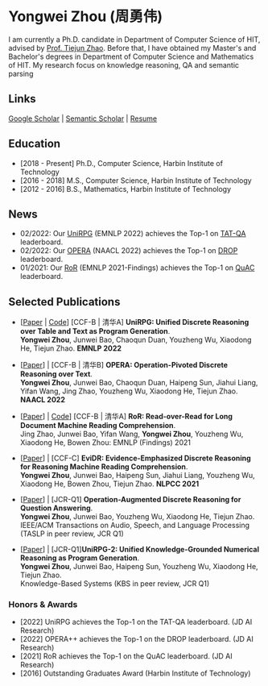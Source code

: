# Yongwei Zhou (周勇伟)

<!-- <img align="left" src="photo.jpg" width=170 height=180 alt="a photo" style="padding-right:10px"> -->

I am currently a Ph.D. candidate in Department of Computer Science of HIT, advised by [Prof. Tiejun Zhao](http://homepage.hit.edu.cn/zhaotiejun?lang=zh). 
Before that, I have obtained my Master's and Bachelor's degrees in Department of Computer Science and Mathematics of HIT. My research focus on knowledge reasoning, QA and semantic parsing



## Links
[Google Scholar](https://scholar.google.com/citations?user=9uGWNycAAAAJ&hl=zh-CN) | [Semantic Scholar](https://www.semanticscholar.org/author/Yongwei-Zhou/2145494002) | [Resume]()

## Education
- [2018 - Present] Ph.D., Computer Science, Harbin Institute of Technology
- [2016 - 2018] M.S., Computer Science, Harbin Institute of Technology 
- [2012 - 2016] B.S., Mathematics, Harbin Institute of Technology 


## News
- 02/2022: Our [UniRPG](https://arxiv.org/pdf/2210.08249.pdf) (EMNLP 2022) achieves the Top-1 on [TAT-QA](https://nextplusplus.github.io/TAT-QA/) leaderboard.
- 02/2022: Our [OPERA](https://aclanthology.org/2022.naacl-main.119.pdf) (NAACL 2022) achieves the Top-1 on [DROP](https://leaderboard.allenai.org/drop/submissions/public) leaderboard.
- 01/2021: Our [RoR](https://aclanthology.org/2021.findings-emnlp.160.pdf) (EMNLP 2021-Findings) achieves the Top-1 on [QuAC](https://quac.ai/) leaderboard.

## Selected Publications
<!-- #### For full publication list, please check [publication page](publications.md). -->

- [[Paper](https://arxiv.org/pdf/2210.08249.pdf) | [Code](https://github.com/JD-AI-Research-NLP/UniRPG)] [CCF-B | 清华A] **UniRPG: Unified Discrete Reasoning over Table and Text as Program Generation**.  
**Yongwei Zhou**, Junwei Bao, Chaoqun Duan, Youzheng Wu, Xiaodong He, Tiejun Zhao. **EMNLP 2022**
  
- [[Paper](https://aclanthology.org/2022.naacl-main.119.pdf)] | [CCF-B | 清华B] **OPERA: Operation-Pivoted Discrete Reasoning over Text**.  
 **Yongwei Zhou**, Junwei Bao, Chaoqun Duan, Haipeng Sun, Jiahui Liang, Yifan Wang, Jing Zhao, Youzheng Wu, Xiaodong He, Tiejun Zhao. **NAACL 2022**

- [[Paper](https://aclanthology.org/2021.findings-emnlp.160.pdf)] | [Code](https://github.com/JD-AI-Research-NLP/RoR)] [CCF-B | 清华A] **RoR: Read-over-Read for Long Document Machine Reading Comprehension**.  
Jing Zhao, Junwei Bao, Yifan Wang, **Yongwei Zhou**, Youzheng Wu, Xiaodong He, Bowen Zhou: 
 EMNLP (Findings) 2021
  
- [[Paper](https://arxiv.org/abs/2108.07994)] | [CCF-C] **EviDR: Evidence-Emphasized Discrete Reasoning for Reasoning Machine Reading Comprehension**.  
 **Yongwei Zhou**, Junwei Bao, Haipeng Sun, Jiahui Liang, Youzheng Wu, Xiaodong He, Bowen Zhou, Tiejun Zhao. **NLPCC 2021**
  
- [[Paper]()] | [JCR-Q1] **Operation-Augmented Discrete Reasoning for Question Answering**.   
  **Yongwei Zhou**, Junwei Bao, Youzheng Wu, Xiaodong He, Tiejun Zhao.  
  IEEE/ACM Transactions on Audio, Speech, and Language Processing (TASLP in peer review, JCR Q1)

- [[Paper]()] | [JCR-Q1]**UniRPG-2: Unified Knowledge-Grounded Numerical Reasoning as Program Generation**.  
  **Yongwei Zhou**, Junwei Bao, Haipeng Sun, Youzheng Wu, Xiaodong He, Tiejun Zhao.  
  Knowledge-Based Systems (KBS in peer review, JCR Q1)

### Honors & Awards 
- [2022] UniRPG achieves the Top-1 on the TAT-QA leaderboard. (JD AI Research)
- [2022] OPERA++ achieves the Top-1 on the DROP leaderboard. (JD AI Research)
- [2021] RoR achieves the Top-1 on the QuAC leaderboard. (JD AI Research)
- [2016] Outstanding Graduates Award (Harbin Institute of Technology)



